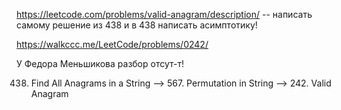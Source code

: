 https://leetcode.com/problems/valid-anagram/description/ -- написать самому решение из 438 и в 438 написать асимптотику!

https://walkccc.me/LeetCode/problems/0242/

У Федора Меньшикова разбор отсут-т!

438. Find All Anagrams in a String --> 567. Permutation in String --> 242. Valid Anagram
